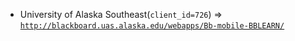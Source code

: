 - University of Alaska Southeast(`client_id=726`) => [`http://blackboard.uas.alaska.edu/webapps/Bb-mobile-BBLEARN/`](http://blackboard.uas.alaska.edu/webapps/Bb-mobile-BBLEARN/)
